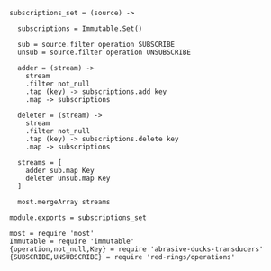     subscriptions_set = (source) ->

      subscriptions = Immutable.Set()

      sub = source.filter operation SUBSCRIBE
      unsub = source.filter operation UNSUBSCRIBE

      adder = (stream) ->
        stream
        .filter not_null
        .tap (key) -> subscriptions.add key
        .map -> subscriptions

      deleter = (stream) ->
        stream
        .filter not_null
        .tap (key) -> subscriptions.delete key
        .map -> subscriptions

      streams = [
        adder sub.map Key
        deleter unsub.map Key
      ]

      most.mergeArray streams

    module.exports = subscriptions_set

    most = require 'most'
    Immutable = require 'immutable'
    {operation,not_null,Key} = require 'abrasive-ducks-transducers'
    {SUBSCRIBE,UNSUBSCRIBE} = require 'red-rings/operations'
